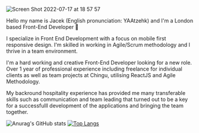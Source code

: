 
![Screen Shot 2022-07-17 at 18 57 57](https://user-images.githubusercontent.com/66032213/179418705-5fc2b2f3-8c1d-40df-97e0-e47cfe7d42b5.png)

Hello my name is Jacek (English pronunciation: YAAtzehk) and I'm a London based Front-End Developer 👋

I specialize in Front End Development with a focus on mobile first responsive design.
I'm skilled in working in Agile/Scrum methodology and I thrive in a team environment.

I'm a hard working and creative Front-End Developer looking for a new role. Over 1 year of professional experience including freelance for individual clients as well as team projects at Chingu, utilising ReactJS and Agile Methodology.

My backround hospitality experience has provided me many transferable skills such as communication and team leading that turned out to be a key for a successfulll development of the applications and bringing the team together.

![Anurag's GitHub stats](https://github-readme-stats.vercel.app/api?username=jaceksupernak&theme=default&show_icons=true)
[![Top Langs](https://github-readme-stats.vercel.app/api/top-langs/?username=jaceksupernak&layout=compact)](https://github.com/anuraghazra/github-readme-stats)

